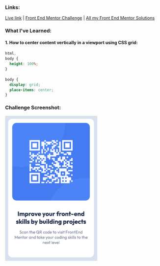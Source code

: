 ### Links:

[Live link](https://v24dao-fem-a1.netlify.app/) |
[Front End Mentor Challenge](https://www.frontendmentor.io/challenges/qr-code-component-iux_sIO_H?ref=challenge-roadmap) |
[All my Front End Mentor Solutions](https://github.com/v24dao/Front-End-Mentor-Challenges)

### What I've Learned:

#### 1. How to center content vertically in a viewport using CSS grid:

```css
html,
body {
  height: 100%;
}

body {
  display: grid;
  place-items: center;
}
```

### Challenge Screenshot:

<img src="challenge-screenshot.png" width="300">
